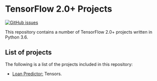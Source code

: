# TensorFlow 2.0+ Projects
[![GitHub issues](https://img.shields.io/github/issues/Carla-de-Beer/tensorflow-2.0-projects.svg?style=flat-square)](https://github.com/Carla-de-Beer/tensorflow-2.0/issues)

This repository contains a number of TensorFlow 2.0+ projects written in Python 3.6.

## List of projects

The following is a list of the projects included in this repository:

* [Loan Predictor:](https://github.com/Carla-de-Beer/tensorflow-2.0-projects/tree/development/loan-predictor) Tensors.
